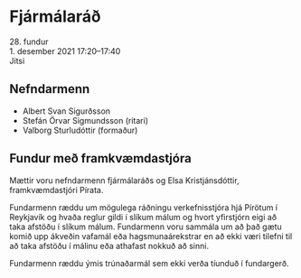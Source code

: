 # Fjármálaráð

28\. fundur  
1\. desember 2021 17:20–17:40  
Jitsi

## Nefndarmenn

* Albert Svan Sigurðsson
* Stefán Örvar Sigmundsson (ritari)
* Valborg Sturludóttir (formaður)

## Fundur með framkvæmdastjóra

Mættir voru nefndarmenn fjármálaráðs og Elsa Kristjánsdóttir, framkvæmdastjóri Pírata.

Fundarmenn ræddu um mögulega ráðningu verkefnisstjóra hjá Pírötum í Reykjavík og hvaða reglur gildi í slíkum málum og hvort yfirstjórn eigi að taka afstöðu í slíkum málum. Fundarmenn voru sammála um að það gætu komið upp ákveðin vafamál eða hagsmunaárekstrar en að ekki væri tilefni til að taka afstöðu í málinu eða athafast nokkuð að sinni.

Fundarmenn ræddu ýmis trúnaðarmál sem ekki verða tíunduð í fundargerð.
